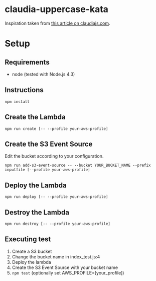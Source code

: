 # claudia-uppercase-kata

Inspiration taken from [this article on claudiajs.com](https://claudiajs.com/tutorials/designing-testable-lambdas.html).

# Setup

## Requirements

- node (tested with Node.js 4.3)

## Instructions

```
npm install
```

## Create the Lambda

```
npm run create [-- --profile your-aws-profile]
```

## Create the S3 Event Source

Edit the bucket according to your configuration.

```
npm run add-s3-event-source -- --bucket YOUR_BUCKET_NAME --prefix inputfile [--profile your-aws-profile]
```

## Deploy the Lambda

```
npm run deploy [-- --profile your-aws-profile]
```

## Destroy the Lambda

```
npm run destroy [-- --profile your-aws-profile]
```


## Executing test

1. Create a S3 bucket
2. Change the bucket name in index_test.js:4
3. Deploy the lambda
4. Create the S3 Event Source with your bucket name
5. `npm test` (optionally set AWS_PROFILE=[your_profile])
